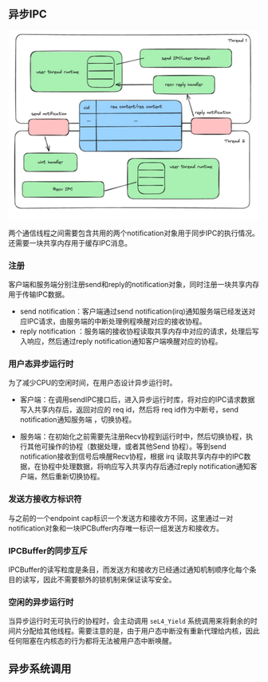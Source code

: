 
## 异步IPC

![](./images/async_ipc.png)

两个通信线程之间需要包含共用的两个notification对象用于同步IPC的执行情况。还需要一块共享内存用于缓存IPC消息。

### 注册

客户端和服务端分别注册send和reply的notification对象，同时注册一块共享内存用于传输IPC数据。
- send notification：客户端通过send notification(irq)通知服务端已经发送对应IPC请求，由服务端的中断处理例程唤醒对应的接收协程。
- reply notification ：服务端的接收协程读取共享内存中对应的请求，处理后写入响应，然后通过reply notification通知客户端唤醒对应的协程。

### 用户态异步运行时

为了减少CPU的空闲时间，在用户态设计异步运行时。

- 客户端：在调用sendIPC接口后，进入异步运行时库，将对应的IPC请求数据写入共享内存后，返回对应的 req id，然后将 req id作为中断号，send notification通知服务端
，切换协程。

- 服务端：在初始化之前需要先注册Recv协程到运行时中，然后切换协程，执行其他可操作的协程（数据处理，或者其他Send 协程）。等到send notification接收到信号后唤醒Recv协程，根据 irq 读取共享内存中的IPC数据，在协程中处理数据，将响应写入共享内存后通过reply notification通知客户端，然后重新切换协程。

### 发送方接收方标识符

与之前的一个endpoint cap标识一个发送方和接收方不同，这里通过一对notification对象和一块IPCBuffer内存唯一标识一组发送方和接收方。

### IPCBuffer的同步互斥

IPCBuffer的读写粒度是条目，而发送方和接收方已经通过通知机制顺序化每个条目的读写，因此不需要额外的锁机制来保证读写安全。

### 空闲的异步运行时

当异步运行时无可执行的协程时，会主动调用 `seL4_Yield` 系统调用来将剩余的时间片分配给其他线程。需要注意的是，由于用户态中断没有重新代理给内核，因此任何阻塞在内核态的行为都将无法被用户态中断唤醒。

## 异步系统调用
